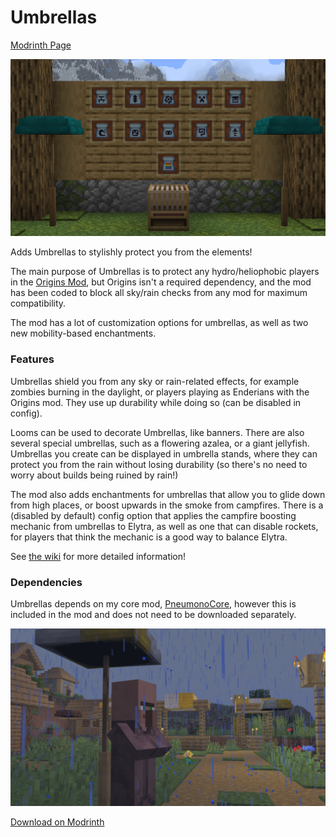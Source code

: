 # Umbrellas

[Modrinth Page](https://modrinth.com/project/dgTb67Ox)

![A wooden board with displaying all of the Umbrella Patterns](images/display.png)

Adds Umbrellas to stylishly protect you from the elements!

The main purpose of Umbrellas is to protect any hydro/heliophobic players in the [Origins Mod](https://modrinth.com/project/3BeIrqZR), but Origins isn't a required dependency,
and the mod has been coded to block all sky/rain checks from any mod for maximum compatibility.

The mod has a lot of customization options for umbrellas, as well as two new mobility-based enchantments.

### Features

Umbrellas shield you from any sky or rain-related effects, for example zombies burning in the daylight, or players playing as Enderians with the Origins mod.
They use up durability while doing so (can be disabled in config).

Looms can be used to decorate Umbrellas, like banners. There are also several special umbrellas, such as a flowering azalea, or a giant jellyfish.
Umbrellas you create can be displayed in umbrella stands, where they can protect you from the rain without losing durability (so there's no need to worry about builds being ruined by rain!)

The mod also adds enchantments for umbrellas that allow you to glide down from high places, or boost upwards in the smoke from campfires.
There is a (disabled by default) config option that applies the campfire boosting mechanic from umbrellas to Elytra, as well as one that can disable rockets, for players that think the mechanic is a good way to balance Elytra.

See [the wiki](https://github.com/PneumonoIsNotAvailable/Umbrellas/wiki) for more detailed information!

### Dependencies

Umbrellas depends on my core mod, [PneumonoCore](https://modrinth.com/project/ZLKQjA7t), however this is included in the mod and does not need to be downloaded separately.

![A villager taking shelter from the rain under an Umbrella](images/rain.png)

[Download on Modrinth](https://modrinth.com/project/dgTb67Ox)